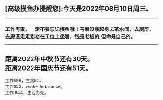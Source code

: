 ## [高级摸鱼办提醒您]:今天是2022年08月10日周三。
---
### 工作再累，一定不要忘记摸鱼哦！有事没事起身去茶水间，去厕所，去廊道走走别老在工位上坐着，钱是老板的,但命是自己的。
---
距离2022年中秋节还有30天。  
距离2022年国庆节还有51天。  
---
工作996，生病ICU.  
工作955，work–life balance。  
工作 944，生活为先。